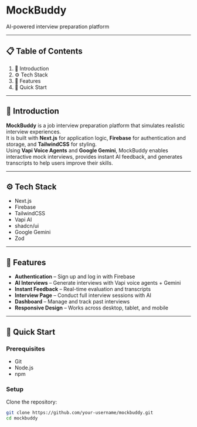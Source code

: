 # MockBuddy  
AI-powered interview preparation platform  

---

## 📋 Table of Contents  
1. 🤖 Introduction  
2. ⚙️ Tech Stack  
3. 🔋 Features  
4. 🤸 Quick Start  

---

## 🤖 Introduction  
**MockBuddy** is a job interview preparation platform that simulates realistic interview experiences.  
It is built with **Next.js** for application logic, **Firebase** for authentication and storage, and **TailwindCSS** for styling.  
Using **Vapi Voice Agents** and **Google Gemini**, MockBuddy enables interactive mock interviews, provides instant AI feedback, and generates transcripts to help users improve their skills.  

---

## ⚙️ Tech Stack  
- Next.js  
- Firebase  
- TailwindCSS  
- Vapi AI  
- shadcn/ui  
- Google Gemini  
- Zod  

---

## 🔋 Features  
- **Authentication** – Sign up and log in with Firebase  
- **AI Interviews** – Generate interviews with Vapi voice agents + Gemini  
- **Instant Feedback** – Real-time evaluation and transcripts  
- **Interview Page** – Conduct full interview sessions with AI  
- **Dashboard** – Manage and track past interviews  
- **Responsive Design** – Works across desktop, tablet, and mobile  

---

## 🤸 Quick Start  

### Prerequisites  
- Git  
- Node.js  
- npm  

### Setup  

Clone the repository:  
```bash
git clone https://github.com/your-username/mockbuddy.git
cd mockbuddy
